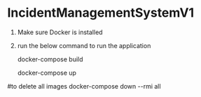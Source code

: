 # IncidentManagementSystemV1
1. Make sure Docker is installed
2. run the below command to run the application

   docker-compose build 
   
   docker-compose up
 
 #to delete all images
 docker-compose down --rmi all
   
